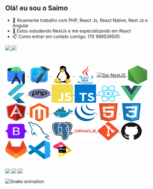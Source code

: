 ## Olá! eu sou o Saimo

- 🔭 Atuamente trabalho com PHP, React Js, React Native, Nest Js e Angular
- 🌱 Estou estudando NestJs e me especializando em React
- 📫 Como entrar em contato comigo: (11) 989539505


<div>
  <a href="https://github.com/gabrielsaimo">
  <img height="160em" src="https://github-readme-stats.vercel.app/api?username=gabrielsaimo&show_icons=true&theme=dracula&include_all_commits=true&count_private=true"/>
  <img height="160em" src="https://github-readme-stats.vercel.app/api/top-langs/?username=gabrielsaimo&layout=compact&langs_count=7&theme=dracula"/>
</div>

##


<div style="display: inline_block"><br>
  <img align="center" alt="Sai-ANDROID" height="60" width="70" src="https://raw.githubusercontent.com/devicons/devicon/master/icons/androidstudio/androidstudio-original.svg">
  <img align="center" alt="Sai-XCODE" height="60" width="70" src="https://raw.githubusercontent.com/devicons/devicon/master/icons/xcode/xcode-original.svg">
  <img align="center" alt="Sai-LINIX" height="60" width="70" src="https://raw.githubusercontent.com/devicons/devicon/master/icons/linux/linux-original.svg">
  <img align="center" alt="Sai-HTML" height="60" width="70" src="https://raw.githubusercontent.com/devicons/devicon/master/icons/java/java-original.svg">
   <img align="center" alt="Sai-NestJS" height="60" width="70" src="https://camo.githubusercontent.com/5f54c0817521724a2deae8dedf0c280a589fd0aa9bffd7f19fa6254bb52e996a/68747470733a2f2f6e6573746a732e636f6d2f696d672f6c6f676f2d736d616c6c2e737667">
  <img align="center" alt="Sai-NODEJS" height="60" width="70" src="https://raw.githubusercontent.com/devicons/devicon/master/icons/nodejs/nodejs-original.svg">
  <img align="center" alt="Sai-FLUTTER" height="60" width="70" src="https://raw.githubusercontent.com/devicons/devicon/master/icons/flutter/flutter-original.svg">
  <img align="center" alt="Sai-HTML" height="60" width="70" src="https://raw.githubusercontent.com/devicons/devicon/master/icons/php/php-original.svg">
  <img align="center" alt="Sai-JS" height="60" width="70" src="https://raw.githubusercontent.com/devicons/devicon/master/icons/javascript/javascript-plain.svg">
  <img align="center" alt="Sai-TYJS" height="60" width="70" src="https://raw.githubusercontent.com/devicons/devicon/master/icons/typescript/typescript-plain.svg">
  <img align="center" alt="Sai-REACT" height="60" width="70" src="https://raw.githubusercontent.com/devicons/devicon/master/icons/react/react-original.svg">
  <img align="center" alt="Sai-VUEJS" height="60" width="70" src="https://raw.githubusercontent.com/devicons/devicon/master/icons/vuejs/vuejs-original.svg">
  <img align="center" alt="Sai-ANGULAR" height="60" width="70" src="https://raw.githubusercontent.com/devicons/devicon/master/icons/angularjs/angularjs-original.svg">
  <img align="center" alt="Sai-MAGENTO" height="60" width="70" src="https://raw.githubusercontent.com/devicons/devicon/master/icons/magento/magento-original.svg">
   <img align="center" alt="Sai-DOCKER" height="60" width="70" src="https://raw.githubusercontent.com/devicons/devicon/master/icons/docker/docker-original.svg">
  <img align="center" alt="Sai-JQUERY" height="60" width="70" src="https://raw.githubusercontent.com/devicons/devicon/master/icons/jquery/jquery-original.svg">
  <img align="center" alt="Sai-HTML" height="60" width="70" src="https://raw.githubusercontent.com/devicons/devicon/master/icons/html5/html5-original.svg">
  <img align="center" alt="Sai-CSS" height="60" width="70" src="https://raw.githubusercontent.com/devicons/devicon/master/icons/css3/css3-original.svg">
  <img align="center" alt="Sai-BOOTSTRAP" height="60" width="70" src="https://raw.githubusercontent.com/devicons/devicon/master/icons/bootstrap/bootstrap-original.svg">
  <img align="center" alt="Sai-MYSQL" height="60" width="70" src="https://raw.githubusercontent.com/devicons/devicon/master/icons/mysql/mysql-original.svg">
  <img align="center" alt="Sai-POSTGRES" height="60" width="70" src="https://raw.githubusercontent.com/devicons/devicon/master/icons/postgresql/postgresql-original.svg">
   <img align="center" alt="Sai-ORACLE" height="60" width="70" src="https://raw.githubusercontent.com/devicons/devicon/master/icons/oracle/oracle-original.svg">
  <img align="center" alt="Sai-GIT" height="60" width="70" src="https://raw.githubusercontent.com/devicons/devicon/master/icons/git/git-original.svg">
  <img align="center" alt="Sai-GITHUB" height="60" width="70" src="https://raw.githubusercontent.com/devicons/devicon/master/icons/github/github-original.svg"> 
  <img align="center" alt="Sai-GITLAB" height="60" width="70" src="https://raw.githubusercontent.com/devicons/devicon/master/icons/gitlab/gitlab-original.svg">
  <img align="center" alt="Sai-VSCODE" height="60" width="70" src="https://raw.githubusercontent.com/devicons/devicon/master/icons/vscode/vscode-original.svg">
  <img align="center" alt="Sai-JETOBRAINS" height="60" width="70" src="https://raw.githubusercontent.com/devicons/devicon/master/icons/jetbrains/jetbrains-original.svg">
  
</div>

##


<div> 
  <a href="https://instagram.com/gabrielsaimo_/" target="_blank"><img src="https://img.shields.io/badge/-Instagram-%23E4405F?style=for-the-badge&logo=instagram&logoColor=white" target="_blank"></a>
  <a href = "mailto:gabrielsaimo68@gmail.com"><img src="https://img.shields.io/badge/-Gmail-%23333?style=for-the-badge&logo=gmail&logoColor=white" target="_blank"></a>
  <a href="https://www.linkedin.com/in/gabriel-saimo/" target="_blank"><img src="https://img.shields.io/badge/-LinkedIn-%230077B5?style=for-the-badge&logo=linkedin&logoColor=white" target="_blank"></a> 
  </div>
  
  ![Snake animation](https://github.com/gabrielsaimo/gabrielsaimo/blob/output/github-contribution-grid-snake.svg)

